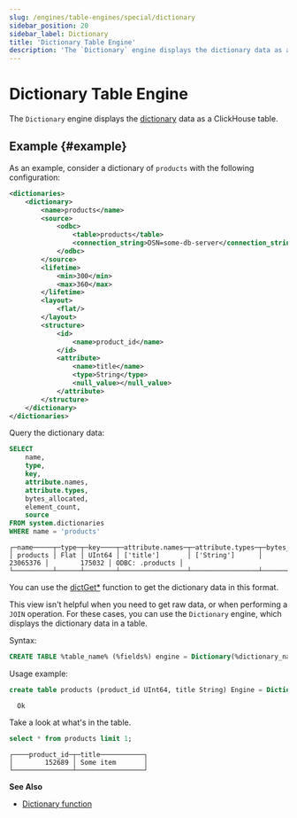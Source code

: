```yaml
---
slug: /engines/table-engines/special/dictionary
sidebar_position: 20
sidebar_label: Dictionary
title: 'Dictionary Table Engine'
description: 'The `Dictionary` engine displays the dictionary data as a ClickHouse table.'
---
```


# Dictionary Table Engine

The `Dictionary` engine displays the [dictionary](../../../sql-reference/dictionaries/index.md) data as a ClickHouse table.

## Example {#example}

As an example, consider a dictionary of `products` with the following configuration:

``` xml
<dictionaries>
    <dictionary>
        <name>products</name>
        <source>
            <odbc>
                <table>products</table>
                <connection_string>DSN=some-db-server</connection_string>
            </odbc>
        </source>
        <lifetime>
            <min>300</min>
            <max>360</max>
        </lifetime>
        <layout>
            <flat/>
        </layout>
        <structure>
            <id>
                <name>product_id</name>
            </id>
            <attribute>
                <name>title</name>
                <type>String</type>
                <null_value></null_value>
            </attribute>
        </structure>
    </dictionary>
</dictionaries>
```

Query the dictionary data:

``` sql
SELECT
    name,
    type,
    key,
    attribute.names,
    attribute.types,
    bytes_allocated,
    element_count,
    source
FROM system.dictionaries
WHERE name = 'products'
```

``` text
┌─name─────┬─type─┬─key────┬─attribute.names─┬─attribute.types─┬─bytes_allocated─┬─element_count─┬─source──────────┐
│ products │ Flat │ UInt64 │ ['title']       │ ['String']      │        23065376 │        175032 │ ODBC: .products │
└──────────┴──────┴────────┴─────────────────┴─────────────────┴─────────────────┴───────────────┴─────────────────┘
```

You can use the [dictGet\*](/sql-reference/functions/ext-dict-functions#dictget-dictgetordefault-dictgetornull) function to get the dictionary data in this format.

This view isn't helpful when you need to get raw data, or when performing a `JOIN` operation. For these cases, you can use the `Dictionary` engine, which displays the dictionary data in a table.

Syntax:

``` sql
CREATE TABLE %table_name% (%fields%) engine = Dictionary(%dictionary_name%)`
```

Usage example:

``` sql
create table products (product_id UInt64, title String) Engine = Dictionary(products);
```

      Ok

Take a look at what's in the table.

``` sql
select * from products limit 1;
```

``` text
┌────product_id─┬─title───────────┐
│        152689 │ Some item       │
└───────────────┴─────────────────┘
```

**See Also**

- [Dictionary function](/sql-reference/table-functions/dictionary)

